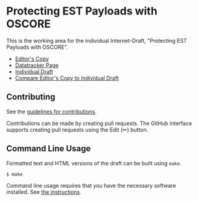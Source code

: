 # Protecting EST Payloads with OSCORE

This is the working area for the individual Internet-Draft, "Protecting EST Payloads with OSCORE".

* [Editor's Copy](https://EricssonResearch.github.io/EST-OSCORE/#go.draft-selander-ace-coap-est-oscore.html)
* [Datatracker Page](https://datatracker.ietf.org/doc/draft-selander-ace-coap-est-oscore)
* [Individual Draft](https://datatracker.ietf.org/doc/html/draft-selander-ace-coap-est-oscore)
* [Compare Editor's Copy to Individual Draft](https://EricssonResearch.github.io/EST-OSCORE/#go.draft-selander-ace-coap-est-oscore.diff)


## Contributing

See the
[guidelines for contributions](https://github.com/EricssonResearch/EST-OSCORE/blob/master/CONTRIBUTING.md).

Contributions can be made by creating pull requests.
The GitHub interface supports creating pull requests using the Edit (✏) button.


## Command Line Usage

Formatted text and HTML versions of the draft can be built using `make`.

```sh
$ make
```

Command line usage requires that you have the necessary software installed.  See
[the instructions](https://github.com/martinthomson/i-d-template/blob/main/doc/SETUP.md).

